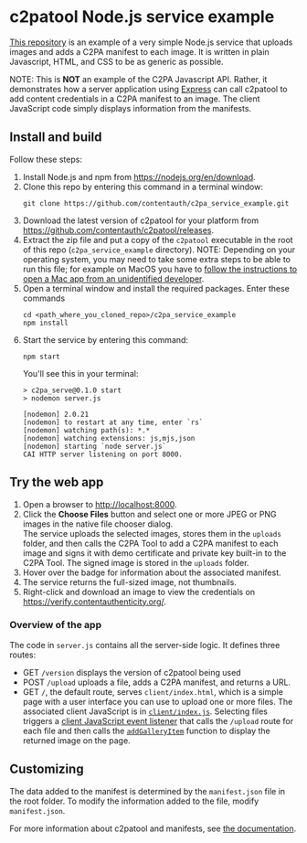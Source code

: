 # c2patool Node.js service example 

[This repository](https://github.com/contentauth/c2pa-service-example) is an example of a very simple Node.js service that uploads images and adds a C2PA manifest to each image.  It is written in plain Javascript, HTML, and CSS to be as generic as possible.

NOTE: This is **NOT** an example of the C2PA Javascript API. Rather, it demonstrates how a server application using [Express](https://expressjs.com/) can call c2patool to add content credentials in a C2PA manifest to an image. The client JavaScript code simply displays information from the manifests.

## Install and build

Follow these steps:

1. Install Node.js and npm from <https://nodejs.org/en/download>.
1. Clone this repo by entering this command in a terminal window:
    ```
    git clone https://github.com/contentauth/c2pa_service_example.git
    ```
1. Download the latest version of c2patool for your platform from <https://github.com/contentauth/c2patool/releases>.
1. Extract the zip file and put a copy of the `c2patool` executable in the root of this repo (`c2pa_service_example` directory).  NOTE: Depending on your operating system, you may need to take some extra steps to be able to run this file; for example on MacOS you have to [follow the instructions to open a Mac app from an unidentified developer](https://support.apple.com/guide/mac-help/open-a-mac-app-from-an-unidentified-developer-mh40616/mac).  
1. Open a terminal window and install the required packages. Enter these commands
    ```
    cd <path_where_you_cloned_repo>/c2pa_service_example
    npm install
    ```
1. Start the service by entering this command:
    ```
    npm start
    ```
    You'll see this in your terminal:
    ```
    > c2pa_serve@0.1.0 start
    > nodemon server.js

    [nodemon] 2.0.21
    [nodemon] to restart at any time, enter `rs`
    [nodemon] watching path(s): *.*
    [nodemon] watching extensions: js,mjs,json
    [nodemon] starting `node server.js`
    CAI HTTP server listening on port 8000.
    ```

## Try the web app

1. Open a browser to <http://localhost:8000>.
1. Click the **Choose Files** button and select one or more JPEG or PNG images in the native file chooser dialog. 
    <br/>The service uploads the selected images, stores them in the `uploads` folder, and then calls the C2PA Tool to add a C2PA manifest to each image and signs it with demo certificate and private key built-in to the C2PA Tool.  The signed image is stored in the `uploads` folder.
3. Hover over the badge for information about the associated manifest.
4. The service returns the full-sized image, not thumbnails.
5. Right-click and download an image to view the credentials on <https://verify.contentauthenticity.org/>.

### Overview of the app

The code in `server.js` contains all the server-side logic.  It defines three routes:
- GET `/version` displays the version of c2patool being used
- POST `/upload` uploads a file, adds a C2PA manifest, and returns a URL.
- GET `/`, the default route, serves `client/index.html`, which is a simple page with a user interface you can use to upload one or more files.  The associated client JavaScript is in [`client/index.js`](https://github.com/contentauth/c2pa_service_example/blob/main/client/index.js).  Selecting files triggers a [client JavaScript event listener](https://github.com/contentauth/c2pa_service_example/blob/main/client/index.js#L89) that calls the `/upload` route for each file and then calls the [`addGalleryItem`](https://github.com/contentauth/c2pa_service_example/blob/main/client/index.js#L19) function to display the returned image on the page.

## Customizing

The data added to the manifest is determined by the `manifest.json` file in the root folder. To modify the information added to the file, modify `manifest.json`.

For more information about c2patool and manifests, see [the documentation](https://opensource.contentauthenticity.org/docs/c2patool/).




